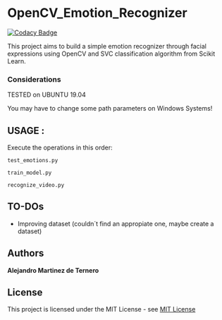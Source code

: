 # OpenCV_Emotion_Recognizer

[![Codacy Badge](https://api.codacy.com/project/badge/Grade/719f3f38743b4e8287b67a515b52e596)](https://app.codacy.com/manual/alexrioja98/OpenCV_Recognizer?utm_source=github.com&utm_medium=referral&utm_content=AlexRioja/OpenCV_Recognizer&utm_campaign=Badge_Grade_Dashboard)

This project aims to build a simple emotion recognizer through facial expressions using OpenCV and SVC classification algorithm from Scikit Learn.


### Considerations

TESTED on UBUNTU 19.04

You may have to change some path parameters on Windows Systems!

## USAGE :

Execute the operations in this order:
```
test_emotions.py
```
```
train_model.py
```
```
recognize_video.py 
```
## TO-DOs

* Improving dataset (couldn´t find an appropiate one, maybe create a dataset)

## Authors

**Alejandro Martinez de Ternero** 


## License

This project is licensed under the MIT License - see [MIT License](https://opensource.org/licenses/mit-license.php) 
